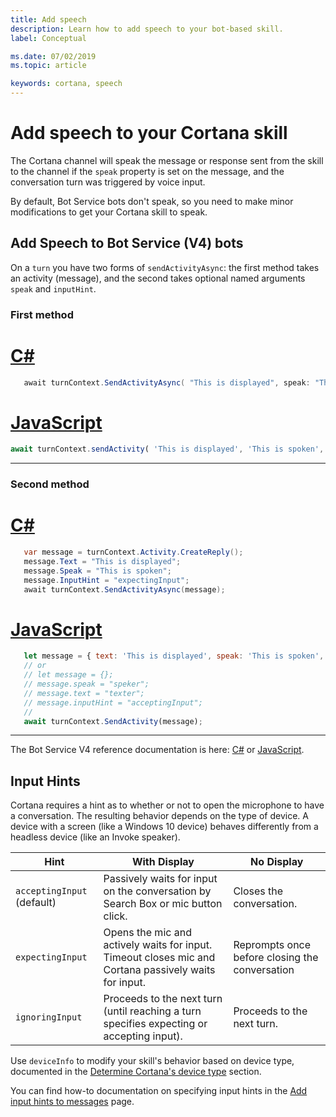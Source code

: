 ```yaml
---
title: Add speech
description: Learn how to add speech to your bot-based skill.
label: Conceptual

ms.date: 07/02/2019
ms.topic: article

keywords: cortana, speech
---
```


# Add speech to your Cortana skill

The Cortana channel will speak the message or response sent from the skill to the channel if the `speak` property is set on the message, and the conversation turn was triggered by voice input.

By default, Bot Service bots don't speak, so you need to make minor modifications to get your Cortana skill to speak.

## Add Speech to Bot Service (V4) bots

On a `turn` you have two forms of `sendActivityAsync`: the first method takes an activity (message), and the second takes optional named arguments `speak` and `inputHint`.

### First method

# [C#](#tab/cs2)

```csharp
   await turnContext.SendActivityAsync( "This is displayed", speak: "This is spoken", inputHint: "expectingInput" );
```

# [JavaScript](#tab/js2)

```javascript
await turnContext.sendActivity( 'This is displayed', 'This is spoken', 'expectingInput' );
```

---

### Second method

# [C#](#tab/cs1)

```csharp
   var message = turnContext.Activity.CreateReply();
   message.Text = "This is displayed";
   message.Speak = "This is spoken";
   message.InputHint = "expectingInput";
   await turnContext.SendActivityAsync(message);
```

# [JavaScript](#tab/js1)

```javascript
   let message = { text: 'This is displayed', speak: 'This is spoken', inputHint: 'expectingInput' };
   // or
   // let message = {};
   // message.speak = "speker";
   // message.text = "texter";
   // message.inputHint = "acceptingInput";
   //
   await turnContext.SendActivity(message);
```

---

The Bot Service V4 reference documentation is here: [C#](/dotnet/api/microsoft.bot.builder.iturncontext.sendactivityasync)
or [JavaScript](/JavaScript/api/botbuilder-core/turncontext#sendactivity).

## Input Hints

Cortana requires a hint as to whether or not to open the microphone to have a conversation. The resulting behavior depends on the type of device. A device with a screen (like a Windows 10 device) behaves differently from a headless device (like an Invoke speaker).

| Hint | With Display | No Display |
| --- | --- | --- |
| `acceptingInput` (default)| Passively waits for input on the conversation by Search Box or mic button click. | Closes the conversation. |
| `expectingInput` | Opens the mic and actively waits for input. Timeout closes mic and Cortana passively waits for input. | Reprompts once before closing the conversation |
| `ignoringInput`| Proceeds to the next turn (until reaching a turn specifies expecting or accepting input). | Proceeds to the next turn. |

Use `deviceInfo` to modify your skill's behavior based on device type, documented in the [Determine Cortana's device type](./cortana-device-type.md) section.

You can find how-to documentation on specifying input hints in the [Add input hints to messages](/azure/bot-service/dotnet/bot-builder-dotnet-add-input-hints?view=azure-bot-service-4.0) page.